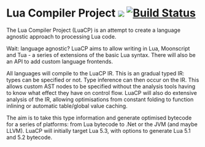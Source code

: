 # Lua Compiler Project [![](https://ci.appveyor.com/api/projects/status/p49ub3b610kmi2n6/branch/vnext?svg=true)](https://ci.appveyor.com/project/SquidDev/luacompilerproject/branch/vnext) [![Build Status](https://travis-ci.org/SquidDev/LuaCompilerProject.svg?branch=vnext)](https://travis-ci.org/SquidDev/LuaCompilerProject)
The Lua Compiler Project (LuaCP) is an attempt to create a language agnostic approach to processing Lua code.

Wait: language agnostic? LuaCP aims to allow writing in Lua, Moonscript and Tua - a series of extensions of the basic Lua syntax. There will also be an API to add custom language frontends.

All languages will compile to the LuaCP IR. This is an gradual typed IR: types can be specified or not. Type inference can then occur on the IR. This allows custom AST nodes to be specified without the analysis tools having to know what effect they have on control flow. LuaCP will also do extensive analysis of the IR, allowing optimisations from constant folding to function inlining or automatic table/global value caching.

The aim is to take this type information and generate optimised bytecode for a series of platforms: from Lua bytecode to .Net or the JVM (and maybe LLVM). LuaCP will initially target Lua 5.3, with options to generate Lua 5.1 and 5.2 bytecode.

